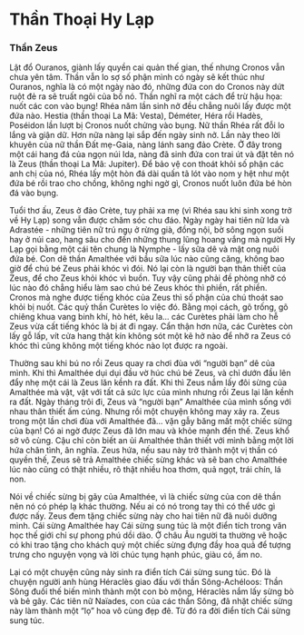 # Thần Thoại Hy Lạp

### Thần Zeus

Lật đổ Ouranos, giành lấy quyền cai quản thế gian, thế nhưng Cronos vẫn chưa yên tâm. Thần vẫn lo sợ số phận mình có ngày sẽ kết thúc như Ouranos, nghĩa là có một ngày nào đó, những đứa con do Cronos này dứt ruột đẻ ra sẽ truất ngôi của bố nó. Thần nghĩ ra một cách để trừ hậu họa: nuốt các con vào bụng! Rhéa năm lần sinh nở đều chẳng nuôi lấy được một đứa nào. Hestia (thần thoại La Mã: Vesta), Déméter, Héra rồi Hadès, Poséidon lần lượt bị Cronos nuốt chửng vào bụng. Nữ thần Rhéa rất đỗi lo lắng và giận dữ. Hơn nữa nàng lại sắp đến ngày sinh nở. Lần này theo lời khuyên của nữ thần Đất mẹ-Gaia, nàng lánh sang đảo Crète. Ở đây trong một cái hang đá của ngọn núi Ida, nàng đã sinh đứa con trai út và đặt tên nó là Zeus (thần thoại La Mã: Jupiter). Để bảo vệ con thoát khỏi số phận các anh chị của nó, Rhéa lấy một hòn đá dài quấn tã lót vào nom y hệt như một đứa bé rồi trao cho chồng, không nghi ngờ gì, Cronos nuốt luôn đứa bé hòn đá vào bụng.


Tuổi thơ ấu, Zeus ở đảo Crète, tuy phải xa mẹ (vì Rhéa sau khi sinh xong trở về Hy Lạp) song vẫn được chăm sóc chu đáo. Ngày ngày hai tiên nữ Ida và Adrastée - những tiên nữ trú ngụ ở rừng già, đồng nội, bờ sông ngọn suối hay ở núi cao, hang sâu cho đến những thung lũng hoang vắng mà người Hy Lạp gọi bằng một cái tên chung là Nymphe - lấy sữa dê và mật ong nuôi đứa bé. Con dê thần Amalthée với bầu sữa lúc nào cũng căng, không bao giờ để chú bé Zeus phải khóc vì đói. Nó lại còn là người bạn thân thiết của Zeus, để cho Zeus khỏi khóc vì buồn. Tuy vậy cũng phải đề phòng nhỡ có lúc nào đó chẳng hiểu làm sao chú bé Zeus khóc thì phiền, rất phiền. Cronos mà nghe được tiếng khóc của Zeus thì số phận của chú thoát sao khỏi bị nuốt. Các quỷ thần Curètes lo việc đó. Bằng mọi cách, gõ trống, gõ chiêng khua vang binh khí, hò hét, kêu la... các Curètes phải làm cho hễ Zeus vừa cất tiếng khóc là bị át đi ngay. Cẩn thận hơn nữa, các Curètes còn lấy gỗ lấp, vít cửa hang thật kín không sót một kẽ hở nào để nhỡ ra Zeus có khóc thì cũng không một tiếng khóc nào lọt được ra ngoài.

Thường sau khi bú no rồi Zeus quay ra chơi đùa với “người bạn” dê của mình. Khi thì Amalthée dụi dụi đầu vờ húc chú bé Zeus, và chỉ dướn đầu lên đẩy nhẹ một cái là Zeus lăn kềnh ra đất. Khi thì Zeus nắm lấy đôi sừng của Amalthée mà vật, vật với tất cả sức lực của mình nhưng rồi Zeus lại lăn kềnh ra đất. Ngày tháng trôi đi, Zeus và “người bạn” Amalthée của mình sống với nhau thân thiết ấm cúng. Nhưng rồi một chuyện không may xảy ra. Zeus trong một lần chơi đùa với Amalthée đã... vặn gẫy băng mất một chiếc sừng của bạn! Có ai ngờ được Zeus đã lớn mau và khỏe mạnh đến thế. Zeus khổ sở vô cùng. Cậu chỉ còn biết an ủi Amalthée thân thiết với mình bằng một lời hứa chân tình, ân nghĩa. Zeus hứa, nếu sau này trở thành một vị thần có quyền thế, Zeus sẽ trả Amalthée chiếc sừng khác và sẽ ban cho Amalthée lúc nào cũng có thật nhiều, rõ thật nhiều hoa thơm, quả ngọt, trái chín, lá non.

Nói về chiếc sừng bị gãy của Amalthée, vì là chiếc sừng của con dê thần nên nó có phép lạ khác thường. Nếu ai có nó trong tay thì có thể ước gì được nấy. Zeus đem tặng chiếc sừng này cho hai tiên nữ đã nuôi dưỡng mình. Cái sừng Amalthée hay Cái sừng sung túc là một điển tích trong văn học thế giới chỉ sự phong phú dồi dào. Ở châu Âu người ta thường vẽ hoặc có khi trao tặng cho khách quý một chiếc sừng đựng đầy hoa quả để tượng trưng cho nguyện vọng và lời chúc tụng hạnh phúc, giàu có, ấm no.

Lại có một chuyện cũng nảy sinh ra điển tích Cái sừng sung túc. Đó là chuyện người anh hùng Héraclès giao đấu với thần Sông-Achéloos: Thần Sông đuối thế biến mình thành một con bò mộng, Héraclès nắm lấy sừng bò và bẻ gãy. Các tiên nữ Naïades, con của các thần Sông, đã nhặt chiếc sừng này làm thành một “lọ” hoa vô cùng đẹp đẽ. Từ đó ra đời điển tích Cái sừng sung túc.